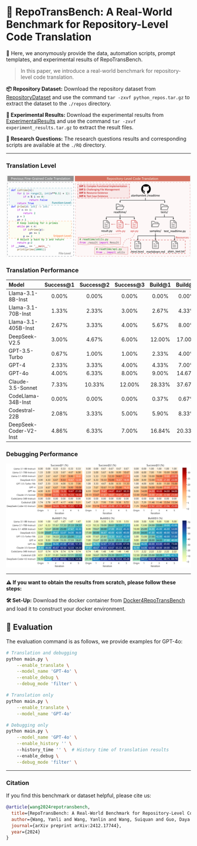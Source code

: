 # 📂 RepoTransBench: A Real-World Benchmark for Repository-Level Code Translation

📄 Here, we anonymously provide the data, automation scripts, prompt templates, and experimental results of RepoTransBench.

> In this paper, we introduce a real-world benchmark for repository-level code translation. 

**📦 Repository Dataset:** Download the repository dataset from [RepositoryDataset](https://drive.google.com/file/d/1-BwolLb8MY0dLJnBhYQakTv6lmA8qSLh/view?usp=sharing) and use the command `tar -zxvf python_repos.tar.gz` to extract the dataset to the `./repos` directory.

**🔬 Experimental Results:** Download the experimental results from [ExperimentalResults](https://drive.google.com/file/d/1muVM3cWMceJqRo1FJQQDmvhzqY_vFHq6/view?usp=sharing) and use the command `tar -zxvf experiment_results.tar.gz` to extract the result files.

**🔧 Research Questions:** The research questions results and corresponding scripts are available at the `./RQ` directory.


---

### Translation Level

![Translation Level](asset/TranslationLevel.png)
<!-- <img src="asset/TranslationLevel.png" width="900" /> -->
<!-- ![Translation Level](asset/TranslationLevel.png =70x) -->
<!-- <img src="asset/TranslationLevel.png" width="70%" /> -->


### Translation Performance

| **Model**                       | **Success@1** | **Success@2** | **Success@3** | **Build@1** | **Build@2** | **Build@3** | **APR**   |
| :------------------------------ | :-----------: | :-----------: | :-----------: | :---------: | :---------: | :---------: | :-------: |
| Llama-3.1-8B-Inst               |     0.00%     |     0.00%     |     0.00%     |   0.00%     |   0.00%     |   0.00%     |   0.00%   |
| Llama-3.1-70B-Inst              |     1.33%     |     2.33%     |     3.00%     |   2.67%     |   4.33%     |   6.00%     |   1.30%   |
| Llama-3.1-405B-Inst             |     2.67%     |     3.33%     |     4.00%     |   5.67%     |   8.00%     |  10.00%     |   4.70%   |
| DeepSeek-V2.5                   |     3.00%     |     4.67%     |     6.00%     |  12.00%     |  17.00%     |  20.00%     |   6.20%   |
| GPT-3.5-Turbo                   |     0.67%     |     1.00%     |     1.00%     |   2.33%     |   4.00%     |   5.00%     |   1.10%   |
| GPT-4                           |     2.33%     |     3.33%     |     4.00%     |   4.33%     |   7.00%     |   9.00%     |   2.00%   |
| GPT-4o                          |     4.00%     |     6.33%     |     8.00%     |   9.00%     |  14.67%     |  19.00%     |   6.40%   |
| Claude-3.5-Sonnet               |     7.33%     |    10.33%     |    12.00%     |  28.33%     |  37.67%     |  42.00%     |  16.50%   |
| CodeLlama-34B-Inst              |     0.00%     |     0.00%     |     0.00%     |   0.37%     |   0.67%     |   1.00%     |   0.00%   |
| Codestral-22B                   |     2.08%     |     3.33%     |     5.00%     |   5.90%     |   8.33%     |  12.00%     |   2.60%   |
| DeepSeek-Coder-V2-Inst          |     4.86%     |     6.33%     |     7.00%     |  16.84%     |  20.33%     |  24.00%     |   8.40%   |

### Debugging Performance

![Debug Results](asset/DebugResults.png)
<!-- <img src="asset/DebugResults.png" width="900" /> -->
<!-- ![Debug Results](asset/DebugResults.png =70x) -->
<!-- <img src="asset/DebugResults.png" width="70%" /> -->

---

**⚠️ If you want to obtain the results from scratch, please follow these steps:**

**🛠️ Set-Up:** Download the docker container from [Docker4RepoTransBench](https://drive.google.com/file/d/1q4LpOMn-XQfMXrU0GxsJItZNQ6shuGTr/view?usp=sharing) and load it to construct your docker environment.


## 🚀 Evaluation

The evaluation command is as follows, we provide examples for GPT-4o:

```bash
# Translation and debugging
python main.py \
    --enable_translate \
    --model_name 'GPT-4o' \
    --enable_debug \
    --debug_mode 'filter' \
```

```bash
# Translation only
python main.py \
    --enable_translate \
    --model_name 'GPT-4o'
```

```bash
# Debugging only
python main.py \
    --model_name 'GPT-4o' \
    --enable_history '' \ 
    --history_time '' \  # History time of translation results
    --enable_debug \
    --debug_mode 'filter' \
```


---

### Citation

If you find this benchmark or dataset helpful, please cite us:

```bibtex
@article{wang2024repotransbench,
  title={RepoTransBench: A Real-World Benchmark for Repository-Level Code Translation},
  author={Wang, Yanli and Wang, Yanlin and Wang, Suiquan and Guo, Daya and Chen, Jiachi and Grundy, John and Liu, Xilin and Ma, Yuchi and Mao, Mingzhi and Zhang, Hongyu and others},
  journal={arXiv preprint arXiv:2412.17744},
  year={2024}
}
```
